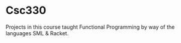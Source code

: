 # Csc330
Projects in this course taught Functional Programming by way of the languages SML & Racket.
